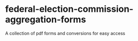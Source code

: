 federal-election-commission-aggregation-forms
=============================================

A collection of pdf forms and conversions for easy access
